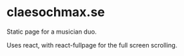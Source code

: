 # claesochmax.se

Static page for a musician duo.

Uses react, with react-fullpage for the full screen scrolling.
